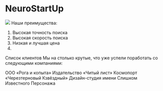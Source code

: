 # NeuroStartUp
![](https://netology-code.github.io/git-homeworks/introduction/assets/logo.png)
Наши преимущества:
  1. Высокая точность поиска
  2. Высокая скорость поиска
  3. Низкая и лучшая цена
  4. 
   
   Список клиентов
Мы на столько крутые, что уже успели поработать со следующими компаниями:

ООО «Рога и копыта»
Издательство «Читый лист»
Космопорт «Черезтерновый Кзвёздный»
Дизайн-студия имени Слишком Известного Персонажа